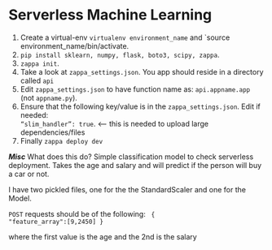 # Serverless Machine Learning

1. Create a virtual-env `virtualenv environment_name` and `source environment_name/bin/activate. 
2. `pip install sklearn, numpy, flask, boto3, scipy, zappa`. 
3. `zappa init`. 
4. Take a look at `zappa_settings.json`. You app should reside in a directory called `api`  
5. Edit `zappa_settings.json` to have function name as: `api.appname.app` (not `appname.py`). 
6. Ensure that the following key/value is in the `zappa_settings.json`. Edit if needed:  
    <code>“slim_handler”: true</code>. <-- this is needed to upload large dependencies/files
7. Finally `zappa deploy dev`


***Misc***
What does this do?
Simple classification model to check serverless deployment. Takes the age and salary and will predict if the person will buy a car or not.

I have two pickled files, one for the the StandardScaler and one for the Model.

`POST` requests should be of the following:
<code>
  {
	"feature_array":[9,2450]
  }
  </code>
  
  where the first value is the age and the 2nd is the salary
  
  
